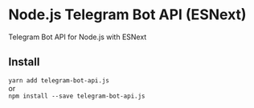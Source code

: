# Node.js Telegram Bot API (ESNext)
Telegram Bot API for Node.js with ESNext  

## Install
`yarn add telegram-bot-api.js`  
or  
`npm install --save telegram-bot-api.js`  
